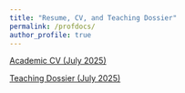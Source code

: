 ```yaml
---
title: "Resume, CV, and Teaching Dossier"
permalink: /profdocs/
author_profile: true
---
```

<object data="{{ site.url }}{{ site.baseurl }}/assets/documents/NJR_Resume_July_2025.pdf" width="1000" height="1000" type="application/pdf"></object>

[Academic CV (July 2025)](/assets/documents/Academic_CV_NJR_July_2025.pdf)

[Teaching Dossier (July 2025)](/assets/documents/Academic_CV_NJR_July_2025.pdf)   

[//]: <> (Commenting out stuff below)
[//]: <> (<object data="{{ site.url }}{{ site.baseurl }}/assets/documents/Academic_CV_NJR_May_2025.pdf" width="1000" height="1000" type="application/pdf"></object>)

[//]: <> (<object data="{{ site.url }}{{ site.baseurl }}/assets/documents/Teaching_Dossier_NJR_May_2025.pdf" width="1000" height="1000" type="application/pdf"></object>)
